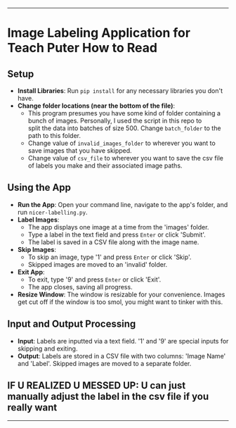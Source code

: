 
---

# Image Labeling Application for Teach Puter How to Read

## Setup
- **Install Libraries**: Run `pip install` for any necessary libraries you don't have.
- **Change folder locations (near the bottom of the file)**: 
    - This program presumes you have some kind of folder containing a bunch of images. Personally, I used the script in this repo to  
    split the data into batches of size 500. Change `batch_folder` to the path to this folder.
    - Change value of `invalid_images_folder` to wherever you want to save images that you have skipped. 
    - Change value of `csv_file` to wherever you want to save the csv file of labels you make and their associated image paths.

## Using the App
- **Run the App**: Open your command line, navigate to the app's folder, and run `nicer-labelling.py`.
- **Label Images**: 
  - The app displays one image at a time from the 'images' folder.
  - Type a label in the text field and press `Enter` or click 'Submit'.
  - The label is saved in a CSV file along with the image name.
- **Skip Images**: 
  - To skip an image, type '1' and press `Enter` or click 'Skip'.
  - Skipped images are moved to an 'invalid' folder.
- **Exit App**: 
  - To exit, type '9' and press `Enter` or click 'Exit'.
  - The app closes, saving all progress.
- **Resize Window**: The window is resizable for your convenience. Images get cut off if the window is too smol, you might want to tinker with this. 

## Input and Output Processing
- **Input**: Labels are inputted via a text field. '1' and '9' are special inputs for skipping and exiting.
- **Output**: Labels are stored in a CSV file with two columns: 'Image Name' and 'Label'. Skipped images are moved to a separate folder.

## IF U REALIZED U MESSED UP: U can just manually adjust the label in the csv file if you really want 

---
